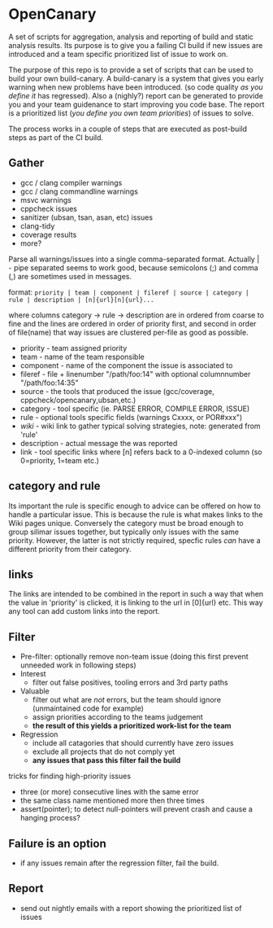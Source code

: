 # OpenCanary
A set of scripts for aggregation, analysis and reporting of build and static analysis results.
Its purpose is to give you a failing CI build if new issues are introduced and a team specific prioritized list of issue to work on.

The purpose of this repo is to provide a set of scripts that can be used to build your own build-canary.
A build-canary is a system that gives you early warning when new problems have been introduced. (so code quality _as you define it_ has regressed). Also a (nighly?) report can be generated to provide you and your team guidenance to start improving you code base. The report is a prioritized list (_you define you own team priorities_) of issues to solve.

The process works in a couple of steps that are executed as post-build steps as part of the CI build.

## Gather
- gcc / clang compiler warnings
- gcc / clang commandline warnings
- msvc warnings
- cppcheck issues
- sanitizer (ubsan, tsan, asan, etc) issues 
- clang-tidy
- coverage results
- more?

Parse all warnings/issues into a single comma-separated format. Actually | - pipe separated seems to work good, because semicolons (;) and comma (,) are sometimes used in messages.

format:
`priority | team | component | fileref | source | category | rule | description | [n]{url}[n]{url}... `

where columns category -> rule -> description are in ordered from coarse to fine
and the lines are ordered in order of priority first, and second in order of file(name)
that way issues are clustered per-file as good as possible.

* priority - team assigned priority
* team - name of the team responsible
* component - name of the component the issue is associated to 
* fileref - file + linenumber "/path/foo:14" with optional columnnumber "/path/foo:14:35"
* source - the tools that produced the issue (gcc/coverage, cppcheck/opencanary,ubsan,etc.)
* category - tool specific (ie. PARSE ERROR, COMPILE ERROR, ISSUE)
* rule - optional tools specific fields (warnings Cxxxx, or POR#xxx")
* *wiki* - wiki link to gather typical solving strategies, note: generated from 'rule' 
* description - actual message the was reported
* link - tool specific links where [n] refers back to a 0-indexed column (so 0=priority, 1=team etc.)

## category and rule 
Its important the rule is specific enough to advice can be offered on how to handle a particular issue. This is because the rule is what makes links to the Wiki pages unique. Conversely the category must be broad enough to group silimar issues together, but typically only issues with the same priority. However, the latter is not strictly required, specfic rules _can_ have a different priority from their category. 

## links
The links are intended to be combined in the report in such a way that when the value in 'priority' is clicked, it is linking to the url in [0]{url} etc. This way any tool can add custom links into the report.

## Filter
- Pre-filter: optionally remove non-team issue (doing this first prevent unneeded work in following steps) 
- Interest
  - filter out false positives, tooling errors and 3rd party paths
- Valuable
  - filter out what are _not_ errors, but the team should ignore (unmaintained code for example) 
  - assign priorities according to the teams judgement
  - **the result of this yields a prioritized work-list for the team**
- Regression
  - include all catagories that should currently have zero issues
  - exclude all projects that do not comply yet
  - **any issues that pass this filter fail the build**


tricks for finding high-priority issues
- three (or more) consecutive lines with the same error
- the same class name mentioned more then three times
- assert(pointer); to detect null-pointers will prevent crash and cause a hanging process?

## Failure is an option

- if any issues remain after the regression filter, fail the build.

## Report

- send out nightly emails with a report showing the prioritized list of issues

